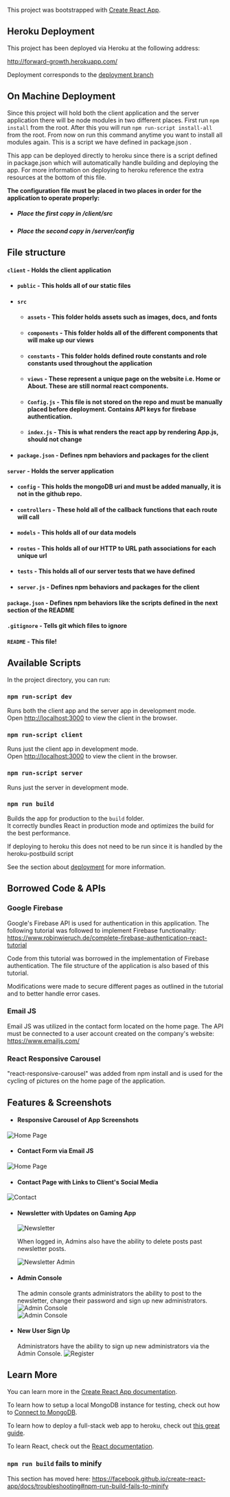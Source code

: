 This project was bootstrapped with [Create React App](https://github.com/facebook/create-react-app).

## Heroku Deployment 
This project has been deployed via Heroku at the following address:

http://forward-growth.herokuapp.com/

Deployment corresponds to the [deployment branch](https://github.com/Kachow-9C/ForwardGrowth/tree/Deployment)

## On Machine Deployment

Since this project will hold both the client application and the server application there will be node modules in two different places. First run `npm install` from the root. After this you will run `npm run-script install-all` from the root. From now on run this command anytime you want to install all modules again. This is a script we have defined in package.json .

This app can be deployed directly to heroku since there is a script defined in package.json which will automatically handle building and deploying the app. For more information on deploying to heroku reference the extra resources at the bottom of this file. 

**The configuration file must be placed in two places in order for the application to operate properly:** 

- ##### **Place the first copy in /client/src**

- ##### **Place the second copy in /server/config**

## File structure
#### `client` - Holds the client application
- #### `public` - This holds all of our static files
- #### `src`
    - #### `assets` - This folder holds assets such as images, docs, and fonts
    - #### `components` - This folder holds all of the different components that will make up our views
    - #### `constants` -  This folder holds defined route constants and role constants used throughout the application    
    - #### `views` - These represent a unique page on the website i.e. Home or About. These are still normal react components.
    - #### `Config.js` - This file is not stored on the repo and must be manually placed before deployment. Contains API keys for firebase authentication.
    - #### `index.js` - This is what renders the react app by rendering App.js, should not change
- #### `package.json` - Defines npm behaviors and packages for the client
#### `server` - Holds the server application
- #### `config` - This holds the mongoDB uri and must be added manually, it is not in the github repo.
- #### `controllers` - These hold all of the callback functions that each route will call
- #### `models` - This holds all of our data models
- #### `routes` - This holds all of our HTTP to URL path associations for each unique url
- #### `tests` - This holds all of our server tests that we have defined
- #### `server.js` - Defines npm behaviors and packages for the client
#### `package.json` - Defines npm behaviors like the scripts defined in the next section of the README
#### `.gitignore` - Tells git which files to ignore
#### `README` - This file!


## Available Scripts

In the project directory, you can run:

### `npm run-script dev`

Runs both the client app and the server app in development mode.<br>
Open [http://localhost:3000](http://localhost:3000) to view the client in the browser.

### `npm run-script client`

Runs just the client app in development mode.<br>
Open [http://localhost:3000](http://localhost:3000) to view the client in the browser.


### `npm run-script server`

Runs just the server in development mode.<br>


### `npm run build`

Builds the app for production to the `build` folder.<br>
It correctly bundles React in production mode and optimizes the build for the best performance.

If deploying to heroku this does not need to be run since it is handled by the heroku-postbuild script<br>

See the section about [deployment](https://facebook.github.io/create-react-app/docs/deployment) for more information.

## Borrowed Code & APIs
### Google Firebase 
Google's Firebase API is used for authentication in this application. The following tutorial was followed to implement Firebase functionality:
https://www.robinwieruch.de/complete-firebase-authentication-react-tutorial

Code from this tutorial was borrowed in the implementation of Firebase authentication. The file structure of the application is also based of this tutorial.

Modifications were made to secure different pages as outlined in the tutorial and to better handle error cases.
### Email JS
Email JS was utilized in the contact form located on the home page. The API must be connected to a user account created on the company's website:
https://www.emailjs.com/

### React Responsive Carousel 
"react-responsive-carousel" was added from npm install and is used for the cycling of pictures on the home page of the application. 

## Features & Screenshots

- #### Responsive Carousel of App Screenshots
![Home Page](readme_screenshots/front_page.jpg?raw=true)

- #### Contact Form via Email JS
![Home Page](readme_screenshots/homepage_contact_form.jpg?raw=true)

- #### Contact Page with Links to Client's Social Media
![Contact](readme_screenshots/Meet_the_team.jpg?raw=true)

- #### Newsletter with Updates on Gaming App
   
    ![Newsletter](readme_screenshots/newsletter.jpg?raw=true) 
    
     When logged in, Admins also have the ability to delete posts past newsletter posts.
     
    ![Newsletter Admin](readme_screenshots/newsletter_admin.jpg?raw=true)   
    
- #### Admin Console 
    The admin console grants administrators the ability to post to the newsletter, change their password and sign up new administrators.
    ![Admin Console](readme_screenshots/Admin1.jpg?raw=true)   
    ![Admin Console](readme_screenshots/Admin2.jpg?raw=true)   

    
- #### New User Sign Up
    Administrators have the ability to sign up new administrators via the Admin Console.
    ![Register](readme_screenshots/register.jpg?raw=true)   


## Learn More

You can learn more in the [Create React App documentation](https://facebook.github.io/create-react-app/docs/getting-started).

To learn how to setup a local MongoDB instance for testing, check out how to [Connect to MongoDB](https://docs.mongodb.com/guides/server/drivers/).

To learn how to deploy a full-stack web app to heroku, check out [this great guide](https://daveceddia.com/deploy-react-express-app-heroku/).

To learn React, check out the [React documentation](https://reactjs.org/).

### `npm run build` fails to minify

This section has moved here: https://facebook.github.io/create-react-app/docs/troubleshooting#npm-run-build-fails-to-minify
